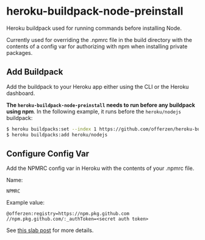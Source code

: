 # heroku-buildpack-node-preinstall
Heroku buildpack used for running commands before installing Node. 

Currently used for overriding the .npmrc file in the build directory with the contents of a config var for authorizing with npm when installing private packages.

## Add Buildpack
Add the buildpack to your Heroku app either using the CLI or the Heroku dashboard. 

**The `heroku-buildpack-node-preinstall` needs to run before any buildpack using npm**. In the following example, it runs before the `heroku/nodejs` buildpack:
```bash
$ heroku buildpacks:set --index 1 https://github.com/offerzen/heroku-buildpack-node-preinstall.git
$ heroku buildpacks:add heroku/nodejs
```

## Configure Config Var
Add the NPMRC config var in Heroku with the contents of your .npmrc file.

Name:
```
NPMRC
```
Example value:
```
@offerzen:registry=https://npm.pkg.github.com
//npm.pkg.github.com/:_authToken=<secret auth token>
```
See [this slab post](https://offerzen.slab.com/posts/using-offer-zen-packages-dj3z0hkh#hdp3t-heroku) for more details.
